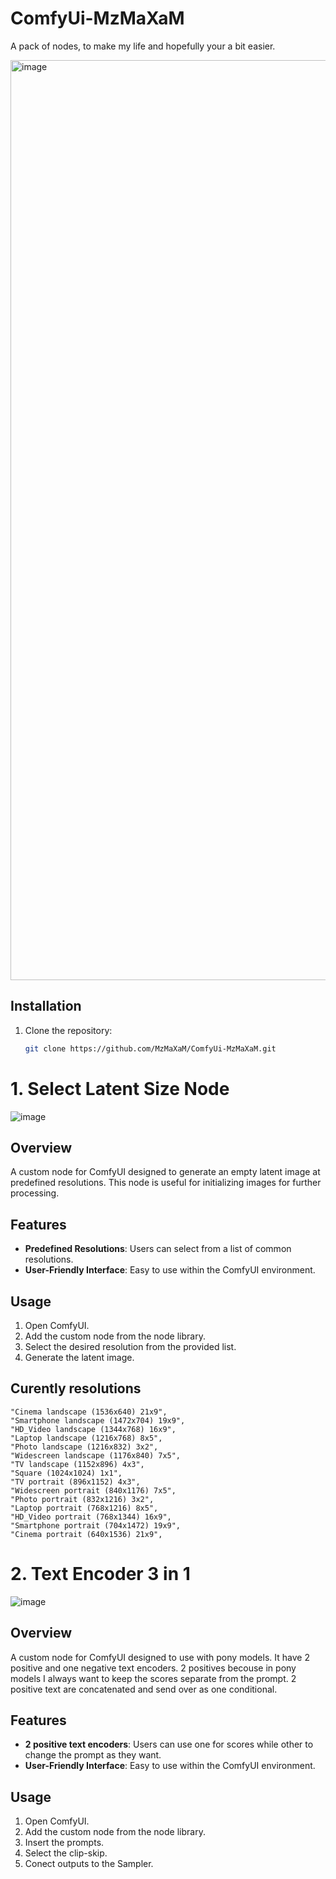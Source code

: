 # ComfyUi-MzMaXaM
A pack of nodes, to make my life and hopefully your a bit easier.

<img width="1472" alt="image" src="https://github.com/user-attachments/assets/b23b0c69-eda6-49d2-8186-dc842de268d6">

## Installation
1. Clone the repository:
    ```sh
    git clone https://github.com/MzMaXaM/ComfyUi-MzMaXaM.git
    ```

# 1. Select Latent Size Node

![image](https://github.com/user-attachments/assets/bb81b4a3-06f1-4793-a663-5b70e600e5c7)


## Overview
A custom node for ComfyUI designed to generate an empty latent image at predefined resolutions. This node is useful for initializing images for further processing.

## Features
- **Predefined Resolutions**: Users can select from a list of common resolutions.
- **User-Friendly Interface**: Easy to use within the ComfyUI environment.

## Usage
1. Open ComfyUI.
2. Add the custom node from the node library.
3. Select the desired resolution from the provided list.
4. Generate the latent image.

## Curently resolutions
```
"Cinema landscape (1536x640) 21x9",
"Smartphone landscape (1472x704) 19x9",
"HD_Video landscape (1344x768) 16x9",
"Laptop landscape (1216x768) 8x5",
"Photo landscape (1216x832) 3x2",
"Widescreen landscape (1176x840) 7x5",
"TV landscape (1152x896) 4x3",
"Square (1024x1024) 1x1",
"TV portrait (896x1152) 4x3",
"Widescreen portrait (840x1176) 7x5",
"Photo portrait (832x1216) 3x2",
"Laptop portrait (768x1216) 8x5",
"HD_Video portrait (768x1344) 16x9",
"Smartphone portrait (704x1472) 19x9",
"Cinema portrait (640x1536) 21x9",
```

# 2. Text Encoder 3 in 1

![image](https://github.com/user-attachments/assets/95017521-0be3-4f0d-b162-0f592f3c77aa)

## Overview
A custom node for ComfyUI designed to use with pony models. It have 2 positive and one negative text encoders.
2 positives becouse in pony models I always want to keep the scores separate from the prompt.
2 positive text are concatenated and send over as one conditional.

## Features
- **2 positive text encoders**: Users can use one for scores while other to change the prompt as they want.
- **User-Friendly Interface**: Easy to use within the ComfyUI environment.

## Usage
1. Open ComfyUI.
2. Add the custom node from the node library.
3. Insert the prompts.
4. Select the clip-skip.
4. Conect outputs to the Sampler.
